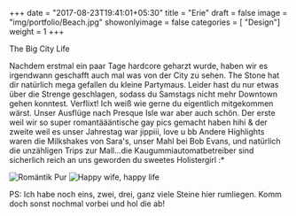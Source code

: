 +++
date = "2017-08-23T19:41:01+05:30"
title = "Erie"
draft = false
image = "img/portfolio/Beach.jpg"
showonlyimage = false
categories = [ "Design"]
weight = 1
+++

The Big City Life

<!--more--> 

Nachdem erstmal ein paar Tage hardcore geharzt wurde, haben wir es irgendwann geschafft auch mal was von der City zu sehen. The Stone hat dir natürlich mega gefallen du kleine Partymaus. Leider hast du nur etwas über die Strenge geschlagen, sodass du Samstags nicht mehr Downtown gehen konntest. Verflixt! Ich weiß wie gerne du eigentlich mitgekommen wärst. 
Unser Ausflüge nach Presque Isle war aber auch schön. Der erste weil wir so super romantäääntische gay pics gemacht haben hihi & der zweite weil es unser Jahrestag war jippiii, love u bb 
Andere Highlights waren die Milkshakes von Sara's, unser Mahl bei Bob Evans, und natürlich die unzähligen Trips zur Mall...die Kaugummiautomatbetreiber sind sicherlich reich an uns geworden du sweetes Holistergirl :*

![Romäntik Pur](/img/Love.jpg "Romäntik Pur") ![Happy wife, happy life](/img/Stone.jpg "Happy wife, happy life")

PS: Ich habe noch eins, zwei, drei, ganz viele Steine hier rumliegen. Komm doch sonst nochmal vorbei und hol die ab!